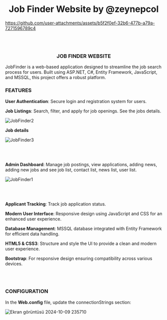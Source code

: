 <h1 align="center">Job Finder Website by @zeynepcol</h1> 

https://github.com/user-attachments/assets/b5f2f0ef-32b6-477b-a79a-7271596789c4



<br></br>
 <h3 align="center">JOB FINDER WEBSITE</h3>

JobFinder is a web-based application designed to streamline the job search process for users. Built using ASP.NET, C#, Entity Framework, JavaScript, and MSSQL, this project offers a robust platform.




<h3 align="left">FEATURES</h3>

**User Authentication**: Secure login and registration system for users.

**Job Listings**: Search, filter, and apply for job openings. See the jobs details.

![JobFinder2](https://github.com/user-attachments/assets/e08e0c2e-2eab-4eb4-80bb-a8ce8783007b)





**Job details**

![JobFinder3](https://github.com/user-attachments/assets/7d01ce47-fd18-4576-8916-64f8874bee3d)


<br></br>


**Admin Dashboard**: Manage job postings, view applications, adding news, adding new jobs and see job list, contact list, news list, user list.

![JobFinder1](https://github.com/user-attachments/assets/8e12007c-bb87-4bd6-a12a-bef545b768b1)



<br></br>

**Applicant Tracking**: Track job application status.

**Modern User Interface**: Responsive design using JavaScript and CSS for an enhanced user experience.

**Database Management**: MSSQL database integrated with Entity Framework for efficient data handling.

**HTML5 & CSS3**: Structure and style the UI to provide a clean and modern user experience.

**Bootstrap**: For responsive design ensuring compatibility across various devices.



<br></br>
<h3 align="left">CONFIGURATION</h3>

In the **Web.config** file, update the connectionStrings section:

![Ekran görüntüsü 2024-10-09 235710](https://github.com/user-attachments/assets/40ad4d98-f3fd-4859-ac9f-2d1b65e058d7)

